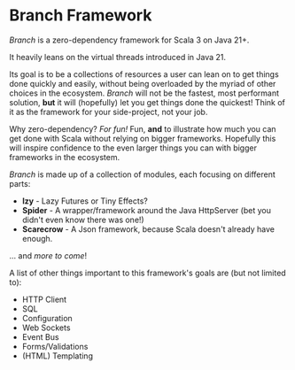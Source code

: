# Branch Framework

*Branch* is a zero-dependency framework for Scala 3 on Java 21+.

It heavily leans on the virtual threads introduced in Java 21.

Its goal is to be a collections of resources a user can lean on to get things done quickly and easily, without being
overloaded by the myriad of other choices in the ecosystem. *Branch* will not be the fastest, most performant solution,
**but** it will (hopefully) let you get things done the quickest! Think of it as the framework for your side-project,
not your job.

Why zero-dependency? *For fun!* Fun, **and** to illustrate how much you can get done with Scala without relying on
bigger frameworks. Hopefully this will inspire confidence to the even larger things you can with bigger frameworks in
the ecosystem.

*Branch* is made up of a collection of modules, each focusing on different parts:

- **lzy** - Lazy Futures or Tiny Effects?
- **Spider** - A wrapper/framework around the Java HttpServer (bet you didn't even know there was one!)
- **Scarecrow** - A Json framework, because Scala doesn't already have enough.

... and *more to come*!

A list of other things important to this framework's goals are (but not limited to):

- HTTP Client
- SQL
- Configuration
- Web Sockets
- Event Bus
- Forms/Validations
- (HTML) Templating